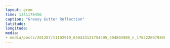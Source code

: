 ```yaml
---
layout: gram
time: 1341176456
caption: "Greasy Gutter Reflection"
latitude: 
longitude: 
media:
- media/posts/201207/11192919_650433121754495_494803989_n_17842269793000351.jpg
---
```


